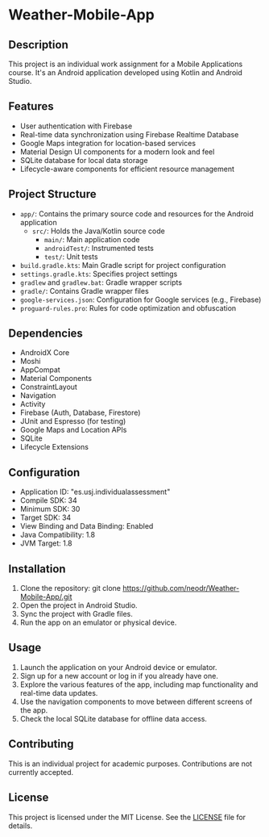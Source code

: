 # Weather-Mobile-App

## Description
This project is an individual work assignment for a Mobile Applications course. It's an Android application developed using Kotlin and Android Studio.

## Features
- User authentication with Firebase
- Real-time data synchronization using Firebase Realtime Database
- Google Maps integration for location-based services
- Material Design UI components for a modern look and feel
- SQLite database for local data storage
- Lifecycle-aware components for efficient resource management

## Project Structure
- `app/`: Contains the primary source code and resources for the Android application
  - `src/`: Holds the Java/Kotlin source code
    - `main/`: Main application code
    - `androidTest/`: Instrumented tests
    - `test/`: Unit tests
- `build.gradle.kts`: Main Gradle script for project configuration
- `settings.gradle.kts`: Specifies project settings
- `gradlew` and `gradlew.bat`: Gradle wrapper scripts
- `gradle/`: Contains Gradle wrapper files
- `google-services.json`: Configuration for Google services (e.g., Firebase)
- `proguard-rules.pro`: Rules for code optimization and obfuscation

## Dependencies
- AndroidX Core
- Moshi
- AppCompat
- Material Components
- ConstraintLayout
- Navigation
- Activity
- Firebase (Auth, Database, Firestore)
- JUnit and Espresso (for testing)
- Google Maps and Location APIs
- SQLite
- Lifecycle Extensions

## Configuration
- Application ID: "es.usj.individualassessment"
- Compile SDK: 34
- Minimum SDK: 30
- Target SDK: 34
- View Binding and Data Binding: Enabled
- Java Compatibility: 1.8
- JVM Target: 1.8

## Installation
1. Clone the repository: git clone https://github.com/neodr/Weather-Mobile-App/.git
2. Open the project in Android Studio.
3. Sync the project with Gradle files.
4. Run the app on an emulator or physical device.

## Usage
1. Launch the application on your Android device or emulator.
2. Sign up for a new account or log in if you already have one.
3. Explore the various features of the app, including map functionality and real-time data updates.
4. Use the navigation components to move between different screens of the app.
5. Check the local SQLite database for offline data access.

## Contributing
This is an individual project for academic purposes. Contributions are not currently accepted.

## License
This project is licensed under the MIT License. See the [LICENSE](LICENSE) file for details.
